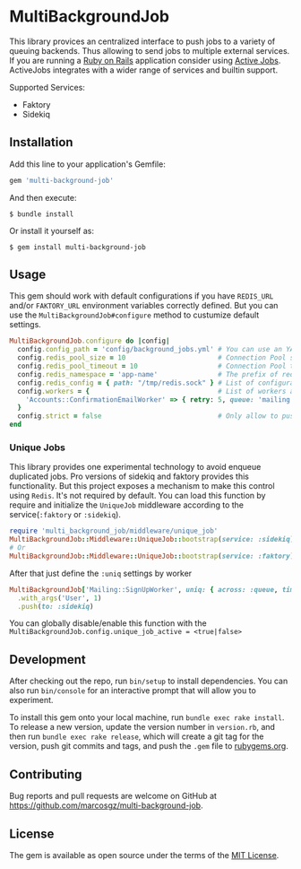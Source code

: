 # MultiBackgroundJob

This library provices an centralized interface to push jobs to a variety of queuing backends. Thus allowing to send jobs to multiple external services. If you are running a [Ruby on Rails](https://github.com/rails/rails) application consider using [Active Jobs](https://github.com/rails/rails/tree/master/activejob). ActiveJobs integrates with a wider range of services and builtin support.

Supported Services:
* Faktory
* Sidekiq

## Installation

Add this line to your application's Gemfile:

```ruby
gem 'multi-background-job'
```

And then execute:

    $ bundle install

Or install it yourself as:

    $ gem install multi-background-job

## Usage

This gem should work with default configurations if you have `REDIS_URL` and/or `FAKTORY_URL` environment variables correctly defined. But you can use the `MultiBackgroundJob#configure` method to custumize default settings.


```ruby
MultiBackgroundJob.configure do |config|
  config.config_path = 'config/background_jobs.yml' # You can use an YAML file. (Default to nil)
  config.redis_pool_size = 10                       # Connection Pool size for redis. (Default to 5)
  config.redis_pool_timeout = 10                    # Connection Pool timeouf for redis. (Default to 5)
  config.redis_namespace = 'app-name'               # The prefix of redis storage keys. (Default to multi-bg)
  config.redis_config = { path: "/tmp/redis.sock" } # List of configurations to be passed along to the Redis.new. (Default to {})
  config.workers = {                                # List of workers and its configurations. (Default to {})
    'Accounts::ConfirmationEmailWorker' => { retry: 5, queue: 'mailing' },
  }
  config.strict = false                             # Only allow to push jobs to known workers. See `config.workers`. (Default to true)
end
```

### Unique Jobs

This library provides one experimental technology to avoid enqueue duplicated jobs. Pro versions of sidekiq and faktory provides this functionality. But this project exposes a mechanism to make this control using `Redis`. It's not required by default. You can load this function by require and initialize the `UniqueJob` middleware according to the service(`:faktory` or `:sidekiq`).

```ruby
require 'multi_background_job/middleware/unique_job'
MultiBackgroundJob::Middleware::UniqueJob::bootstrap(service: :sidekiq)
# Or
MultiBackgroundJob::Middleware::UniqueJob::bootstrap(service: :faktory)
```

After that just define the `:uniq` settings by worker

```ruby
MultiBackgroundJob['Mailing::SignUpWorker', uniq: { across: :queue, timeout: 120 }]
  .with_args('User', 1)
  .push(to: :sidekiq)
```

You can globally disable/enable this function with the `MultiBackgroundJob.config.unique_job_active = <true|false>`

## Development

After checking out the repo, run `bin/setup` to install dependencies. You can also run `bin/console` for an interactive prompt that will allow you to experiment.

To install this gem onto your local machine, run `bundle exec rake install`. To release a new version, update the version number in `version.rb`, and then run `bundle exec rake release`, which will create a git tag for the version, push git commits and tags, and push the `.gem` file to [rubygems.org](https://rubygems.org).

## Contributing

Bug reports and pull requests are welcome on GitHub at https://github.com/marcosgz/multi-background-job.


## License

The gem is available as open source under the terms of the [MIT License](https://opensource.org/licenses/MIT).
